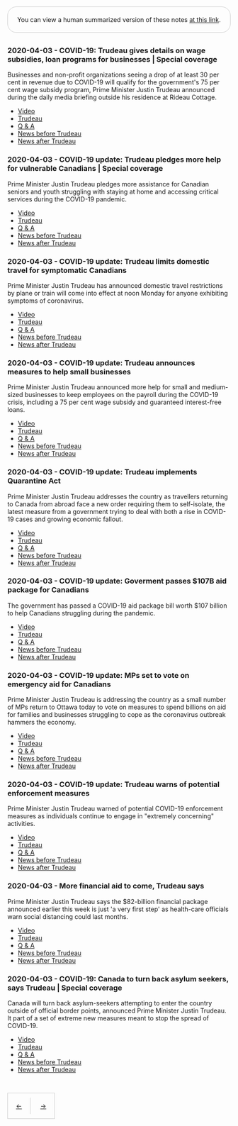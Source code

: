 <div style="border: 1px solid #ccc; padding: 20px; text-align: center; margin-bottom: 30px; border-radius: 20px;">
You can view a human summarized version of these notes <a href="https://www.notion.so/jnadeau/Covid-19-Canadian-PM-Trudeau-Summaries-9055578ceba94368a732b68904eae78f">at this link</a>.
</div>


### 2020-04-03 - COVID-19: Trudeau gives details on wage subsidies, loan programs for businesses | Special coverage
Businesses and non-profit organizations seeing a drop of at least 30 per cent in revenue due to COVID-19 will qualify for the government's 75 per cent wage subsidy program, Prime Minister Justin Trudeau announced during the daily media briefing outside his residence at Rideau Cottage.

  - [Video](https://www.youtube.com/watch?v=ZA_0LSt0Uiw)
  - [Trudeau](./2020-04-03/trudeau.md)
  - [Q & A](./2020-04-03/q_a.md)
  - [News before Trudeau](./2020-04-03/pre_news.md)
  - [News after Trudeau](./2020-04-03/post_news.md)

### 2020-04-03 - COVID-19 update: Trudeau pledges more help for vulnerable Canadians | Special coverage
Prime Minister Justin Trudeau pledges more assistance for Canadian seniors and youth struggling with staying at home and accessing critical services during the COVID-19 pandemic.

  - [Video](https://www.youtube.com/watch?v=OR8tU1uv2EA)
  - [Trudeau](./2020-04-03/trudeau.md)
  - [Q & A](./2020-04-03/q_a.md)
  - [News before Trudeau](./2020-04-03/pre_news.md)
  - [News after Trudeau](./2020-04-03/post_news.md)

### 2020-04-03 - COVID-19 update: Trudeau limits domestic travel for symptomatic Canadians
Prime Minister Justin Trudeau has announced domestic travel restrictions by plane or train will come into effect at noon Monday for anyone exhibiting symptoms of coronavirus. 

  - [Video](https://www.youtube.com/watch?v=-3TZOqYFfww)
  - [Trudeau](./2020-04-03/trudeau.md)
  - [Q & A](./2020-04-03/q_a.md)
  - [News before Trudeau](./2020-04-03/pre_news.md)
  - [News after Trudeau](./2020-04-03/post_news.md)

### 2020-04-03 - COVID-19 update: Trudeau announces measures to help small businesses
Prime Minister Justin Trudeau announced more help for small and medium-sized businesses to keep employees on the payroll during the COVID-19 crisis, including a 75 per cent wage subsidy and guaranteed interest-free loans. 

  - [Video](https://www.youtube.com/watch?v=SPAdpHoq5E4)
  - [Trudeau](./2020-04-03/trudeau.md)
  - [Q & A](./2020-04-03/q_a.md)
  - [News before Trudeau](./2020-04-03/pre_news.md)
  - [News after Trudeau](./2020-04-03/post_news.md)

### 2020-04-03 - COVID-19 update: Trudeau implements Quarantine Act
Prime Minister Justin Trudeau addresses the country as travellers returning to Canada from abroad face a new order requiring them to self-isolate, the latest measure from a government trying to deal with both a rise in COVID-19 cases and growing economic fallout.

  - [Video](https://www.youtube.com/watch?v=AnX5bRmepmI)
  - [Trudeau](./2020-04-03/trudeau.md)
  - [Q & A](./2020-04-03/q_a.md)
  - [News before Trudeau](./2020-04-03/pre_news.md)
  - [News after Trudeau](./2020-04-03/post_news.md)

### 2020-04-03 - COVID-19 update: Goverment passes $107B aid package for Canadians
The government has passed a COVID-19 aid package bill worth $107 billion to help Canadians struggling during the pandemic.

  - [Video](https://www.youtube.com/watch?v=GF6l3QUayiU)
  - [Trudeau](./2020-04-03/trudeau.md)
  - [Q & A](./2020-04-03/q_a.md)
  - [News before Trudeau](./2020-04-03/pre_news.md)
  - [News after Trudeau](./2020-04-03/post_news.md)

### 2020-04-03 - COVID-19 update: MPs set to vote on emergency aid for Canadians
Prime Minister Justin Trudeau is addressing the country as a small number of MPs return to Ottawa today to vote on measures to spend billions on aid for families and businesses struggling to cope as the coronavirus outbreak hammers the economy.

  - [Video](https://www.youtube.com/watch?v=MyHRODOzBb4)
  - [Trudeau](./2020-04-03/trudeau.md)
  - [Q & A](./2020-04-03/q_a.md)
  - [News before Trudeau](./2020-04-03/pre_news.md)
  - [News after Trudeau](./2020-04-03/post_news.md)

### 2020-04-03 - COVID-19 update: Trudeau warns of potential enforcement measures
Prime Minister Justin Trudeau warned of potential COVID-19 enforcement measures as individuals continue to engage in "extremely concerning" activities. 

  - [Video](https://www.youtube.com/watch?v=hcPXrMpROsg)
  - [Trudeau](./2020-04-03/trudeau.md)
  - [Q & A](./2020-04-03/q_a.md)
  - [News before Trudeau](./2020-04-03/pre_news.md)
  - [News after Trudeau](./2020-04-03/post_news.md)

### 2020-04-03 - More financial aid to come, Trudeau says
Prime Minister Justin Trudeau says the $82-billion financial package announced earlier this week is just 'a very first step' as health-care officials warn social distancing could last months.

  - [Video](https://www.youtube.com/watch?v=9QoBoeC6SAg)
  - [Trudeau](./2020-04-03/trudeau.md)
  - [Q & A](./2020-04-03/q_a.md)
  - [News before Trudeau](./2020-04-03/pre_news.md)
  - [News after Trudeau](./2020-04-03/post_news.md)

### 2020-04-03 - COVID-19: Canada to turn back asylum seekers, says Trudeau | Special coverage
Canada will turn back asylum-seekers attempting to enter the country outside of official border points, announced Prime Minister Justin Trudeau. It part of a set of extreme new measures meant to stop the spread of COVID-19.

  - [Video](https://www.youtube.com/watch?v=om2fbGu8giw)
  - [Trudeau](./2020-04-03/trudeau.md)
  - [Q & A](./2020-04-03/q_a.md)
  - [News before Trudeau](./2020-04-03/pre_news.md)
  - [News after Trudeau](./2020-04-03/post_news.md)

<div style='border: 1px solid #ccc; display: inline-block; padding: 10px 0; margin-top: 30px;'>
  <a style='display: inline-block; padding: 10px 0; width: 50px; text-align: center; border-right: 1px solid #ccc'href='./PAGE_2'>←</a>
  <a style='display: inline-block; padding: 10px 0; width: 50px; text-align: center' href='./PAGE_4'>→</a>
</div>